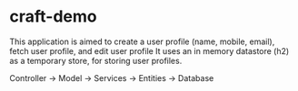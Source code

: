 # craft-demo

This application is aimed to create a user profile (name, mobile, email), fetch user profile, and edit user profile
It uses an in memory datastore (h2) as a temporary store, for storing user profiles.


Controller -> Model -> Services -> Entities -> Database 
